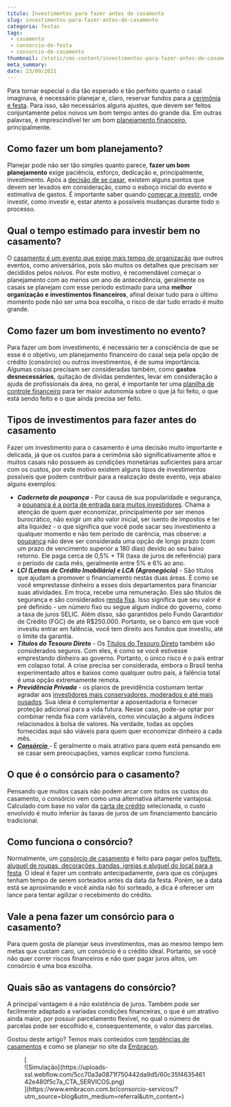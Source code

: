 ```yaml
---
titulo: Investimentos para fazer antes do casamento
slug: investimentos-para-fazer-antes-do-casamento
categoria: festas
tags:
 - casamento
 - consorcio-de-festa
 - consorcio-de-casamento
thumbnail: /static/cms-content/investimentos-para-fazer-antes-do-casamento.jpg
meta_summary: 
date: 23/09/2021
---
```

Para tornar especial o dia tão esperado e tão perfeito quanto o casal imaginava, é necessário planejar e, claro, reservar fundos para a [cerimônia e festa](https://www.embracon.com.br/blog/casamento-na-praia-guia-completo-para-uma-celebracao). Para isso, são necessários alguns ajustes, que devem ser feitos conjuntamente pelos noivos um bom tempo antes do grande dia. Em outras palavras, é imprescindível ter um bom [planejamento financeiro](https://www.embracon.com.br/blog/como-fazer-um-planejamento-financeiro-para-o-casamento), principalmente.

Como fazer um bom planejamento? 
--------------------------------

Planejar pode não ser tão simples quanto parece, **fazer um bom planejamento** exige paciência, esforço, dedicação e, principalmente, investimento. Após a [decisão de se casar](https://www.embracon.com.br/blog/10-passos-fundamentais-para-a-organizacao-de-uma-festa-de-casamento), existem alguns pontos que devem ser levados em consideração, como o esboço inicial do evento e estimativa de gastos. É importante saber quando [começar a investir](https://www.embracon.com.br/blog/quanto-da-minha-renda-posso-investir), onde investir, como investir e, estar atento a possíveis mudanças durante todo o processo.

Qual o tempo estimado para investir bem no casamento? 
------------------------------------------------------

O [casamento é um evento que exige mais tempo de organização](https://www.embracon.com.br/blog/dia-de-festa-5-coisas-que-nao-podem-faltar-no-seu-casamento) que outros eventos, como aniversários, pois são muitos os detalhes que precisam ser decididos pelos noivos. Por este motivo, é recomendável começar o planejamento com ao menos um ano de antecedência, geralmente os casais se planejam com esse período estimado para uma **melhor organização e investimentos financeiros**, afinal deixar tudo para o último momento pode não ser uma boa escolha, o risco de dar tudo errado é muito grande.

Como fazer um bom investimento no evento? 
------------------------------------------

Para fazer um bom investimento, é necessário ter a consciência de que se esse é o objetivo, um planejamento financeiro do casal seja pela opção de crédito (consórcio) ou outros investimentos, é de suma importância. Algumas coisas precisam ser consideradas também, como **gastos desnecessários**, quitação de dívidas pendentes, levar em consideração a ajuda de profissionais da área, no geral, é importante ter uma [planilha de controle financeiro](https://www.embracon.com.br/blog/como-criar-uma-planilha-de-planejamento-financeiro) para ter maior autonomia sobre o que já foi feito, o que está sendo feito e o que ainda precisa ser feito.

Tipos de investimentos para fazer antes do casamento 
-----------------------------------------------------

Fazer um investimento para o casamento é uma decisão muito importante e delicada, já que os custos para a cerimônia são significativamente altos e muitos casais não possuem as condições monetárias suficientes para arcar com os custos, por este motivo existem alguns tipos de investimentos possíveis que podem contribuir para a realização deste evento, veja abaixo alguns exemplos:

- ***Caderneta de poupança*** - Por causa de sua popularidade e segurança, a [poupança é a porta de entrada para muitos investidores](https://www.embracon.com.br/blog/vale-a-pena-guardar-dinheiro-na-poupanca). Chama a atenção de quem quer economizar, principalmente por ser menos burocrático, não exigir um alto valor inicial, ser isento de impostos e ter alta liquidez - o que significa que você pode sacar seu investimento a qualquer momento e não tem período de carência, mas observe: a [poupança](https://www.embracon.com.br/blog/consorcio-ou-poupanca-quais-sao-as-diferencas-e-como-escolher) não deve ser considerada uma opção de longo prazo (com um prazo de vencimento superior a 180 dias) devido ao seu baixo retorno. Ele paga cerca de 0,5% + TR (taxa de juros de referência) para o período de cada mês, geralmente entre 5% e 6% ao ano.
- ***LCI (Letras de Crédito Imobiliário) e LCA (Agronegócio)*** - São títulos que ajudam a promover o financiamento nestas duas áreas. É como se você emprestasse dinheiro a esses dois departamentos para financiar suas atividades. Em troca, recebe uma remuneração. Eles são títulos de segurança e são considerados [renda fixa](https://www.embracon.com.br/blog/afinal-quais-sao-as-diferencas-entre-poupar-economizar-e-investir). Isso significa que seu valor é pré definido - um número fixo ou segue algum índice do governo, como a taxa de juros SELIC. Além disso, são garantidos pelo Fundo Garantidor de Crédito (FGC) de até R$250.000. Portanto, se o banco em que você investiu entrar em falência, você tem direito aos fundos que investiu, até o limite da garantia.
- ***Títulos do Tesouro Direto*** - Os [Títulos do Tesouro Direto](https://www.embracon.com.br/blog/tesouro-direto-guia-rapido-com-tudo-o-que-voce-precisa-saber) também são considerados seguros. Com eles, é como se você estivesse emprestando dinheiro ao governo. Portanto, o único risco é o país entrar em colapso total. A crise precisa ser considerada, embora o Brasil tenha experimentado altos e baixos como qualquer outro país, a falência total é uma opção extremamente remota.
- ***Previdência Privada*** - os planos de previdência costumam tentar agradar aos [investidores mais conservadores, moderados e até mais ousados](https://www.embracon.com.br/blog/perfil-de-investidor-conheca-os-tipos-e-saiba-qual-e-o-seu). Sua ideia é complementar a aposentadoria e fornecer proteção adicional para a vida futura. Nesse caso, pode-se optar por combinar renda fixa com variáveis, como vinculação a alguns índices relacionados à bolsa de valores. Na verdade, todas as opções fornecidas aqui são viáveis ​​para quem quer economizar dinheiro a cada mês.
- [***Consórcio*** ](https://www.embracon.com.br/tag/consorcio-de-casamento)- É geralmente o mais atrativo para quem está pensando em se casar sem preocupações, vamos explicar como funciona.

O que é o consórcio para o casamento? 
--------------------------------------

Pensando que muitos casais não podem arcar com todos os custos do casamento, o consórcio vem como uma alternativa altamente vantajosa. Calculado com base no valor da [carta de crédito](https://www.embracon.com.br/conhecaoconsorcio/o-que-e-carta-de-credito) selecionada, o custo envolvido é muito inferior às taxas de juros de um financiamento bancário tradicional.

Como funciona o consórcio? 
---------------------------

Normalmente, um [consórcio de casamento](https://www.embracon.com.br/blog/consorcio-de-casamento-saiba-como-funciona) é feito para pagar pelos [buffets, aluguel de roupas, decorações, bandas, igrejas e aluguel do local para a festa](https://www.embracon.com.br/blog/fornecedores-para-casamentos-escolha-bem-e-negocie-os-precos). O ideal é fazer um contrato antecipadamente, para que os cônjuges tenham tempo de serem sorteados antes da data da festa. Porém, se a data está se aproximando e você ainda não foi sorteado, a dica é oferecer um lance para tentar agilizar o recebimento do crédito.

Vale a pena fazer um consórcio para o casamento? 
-------------------------------------------------

Para quem gosta de planejar seus investimentos, mas ao mesmo tempo tem metas que custam caro, um consórcio é o crédito ideal. Portanto, se você não quer correr riscos financeiros e não quer pagar juros altos, um consórcio é uma boa escolha.

Quais são as vantagens do consórcio? 
-------------------------------------

A principal vantagem é a não existência de juros. Também pode ser facilmente adaptado a variadas condições financeiras, o que é um atrativo ainda maior, por possuir parcelamento flexível, no qual o número de parcelas pode ser escolhido e, consequentemente, o valor das parcelas.

Gostou deste artigo? Temos mais conteúdos com [tendências de casamentos](https://www.embracon.com.br/blog/6-tendencias-de-casamento-que-voce-precisa-conhecer) e como se planejar no site da [Embracon](https://www.embracon.com.br/?utm_campaign=Google_Ads_-_generico_-_Pesquisa_consorcio&placement=brasil&utm_content=generico&utm_term=&utm_source=google_ads&utm_medium=cpc&device=c&campaignid=10818493385&adgroupid=120242371635&adid=506819830934&network=g&matchtype=b&gclid=CjwKCAjwlrqHBhByEiwAnLmYUHlIj9o_y-cTrLsbRjPV_HT4ONM9grDoLgfL0K39gGT-c50Hi9DKFhoCIFUQAvD_BwE).

<figure class="w-richtext-figure-type-image w-richtext-align-center">[<div>![Simulação](https://uploads-ssl.webflow.com/5cc70a3a0871f750442da9d5/60c35f463546142e480f5c7a_CTA_SERVICOS.png)</div>](https://www.embracon.com.br/consorcio-servicos/?utm_source=blog&utm_medium=referral&utm_content=)</figure>

